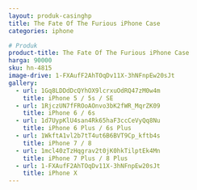 ```yaml
---
layout: produk-casinghp
title: The Fate Of The Furious iPhone Case
categories: iphone

# Produk
product-title: The Fate Of The Furious iPhone Case
harga: 90000
sku: hn-4815
image-drive: 1-FXAufF2AhTOqDv11X-3hNFnpEw20sJt
gallery:
  - url: 1Gq8LDDdDcQYhOX9lcrxuOdRQ47zM0w4m
    title: iPhone 5 / 5s / SE
  - url: 1RjczUN7fFROoAOnvo3bK2fWR_MqrZK09
    title: iPhone 6 / 6s
  - url: 1d7UypKlU4san4Rk65haF3ccCeVyQq8Nu
    title: iPhone 6 Plus / 6s Plus
  - url: 1WkftA1vl2b7tT4ut6B6BVT9Cp_kftb4s
    title: iPhone 7 / 8
  - url: 1mcl40zTzHqgrav2t0jK0hkTilptEk4Mn
    title: iPhone 7 Plus / 8 Plus
  - url: 1-FXAufF2AhTOqDv11X-3hNFnpEw20sJt
    title: iPhone X
---
```

